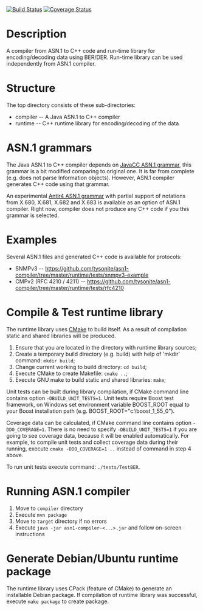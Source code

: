 [![Build Status](https://travis-ci.org/tysonite/asn1-compiler.png?branch=master)](https://travis-ci.org/tysonite/asn1-compiler)
[![Coverage Status](https://coveralls.io/repos/tysonite/asn1-compiler/badge.svg?branch=master&service=github)](https://coveralls.io/github/tysonite/asn1-compiler?branch=master)

# Description

A compiler from ASN.1 to C++ code and run-time library for encoding/decoding data using BER/DER.
Run-time library can be used independently from ASN.1 compiler. 

# Structure

The top directory consists of these sub-directories:
* compiler -- A Java ASN.1 to C++ compiler
* runtime  -- C++ runtime library for encoding/decoding of the data

# ASN.1 grammars

The Java ASN.1 to C++ compiler depends on [JavaCC ASN.1 grammar](https://github.com/tysonite/asn1-compiler/blob/master/compiler/src/main/javacc/asn1/AsnParser.jjt),
this grammar is a bit modified comparing to original one. It is far from complete (e.g. does not
parse Information objects). However, ASN.1 compiler generates C++ code using that grammar.

An experimental [Antlr4 ASN.1 grammar](https://github.com/tysonite/asn1-compiler/blob/master/compiler/src/main/antlr4/ASN1.g4)
with partial support of notations from X.680, X.681, X.682 and X.683 is available as an option of
ASN.1 compiler. Right now, compiler does not produce any C++ code if you this grammar is selected.

# Examples

Several ASN.1 files and generated C++ code is available for protocols:
* SNMPv3 -- https://github.com/tysonite/asn1-compiler/tree/master/runtime/tests/snmpv3-example
* CMPv2 (RFC 4210 / 4211) -- https://github.com/tysonite/asn1-compiler/tree/master/runtime/tests/rfc4210

# Compile & Test runtime library
The runtime library uses [CMake](http://www.cmake.org/) to build itself. As a result of compilation
static and shared libraries will be produced.

1. Ensure that you are located in the directory with runtime library sources;
2. Create a temporary build directory (e.g. build) with help of 'mkdir' command: `mkdir build`;
3. Change current working to build directory: `cd build`;
4. Execute CMake to create Makefile: `cmake ..`;
5. Execute GNU make to build static and shared libraries: `make`;

Unit tests can be built during library compilation, if CMake command line contains option
`-DBUILD_UNIT_TESTS=1`. Unit tests require Boost test framework, on Windows set environment
variable BOOST_ROOT equal to your Boost installation path (e.g. BOOST_ROOT="c:\boost_1_55_0").

Coverage data can be calculated, if CMake command line contains option `-DDO_COVERAGE=1`. There
is no need to specify `-DBUILD_UNIT_TESTS=1` if you are going to see coverage data, because it
will be enabled automatically. For example, to compile unit tests and collect coverage data
during their running, execute `cmake -DDO_COVERAGE=1 ..` instead of command in step 4 above.

To run unit tests execute command: `./tests/TestBER`.

# Running ASN.1 compiler
1. Move to `compiler` directory
1. Execute `mvn package`
1. Move to `target` directory if no errors
1. Execute `java -jar asn1-compiler-<...>.jar` and follow on-screen instructions

# Generate Debian/Ubuntu runtime package
The runtime library uses CPack (feature of CMake) to generate an installable Debian package. If
compilation of runtime library was successful, execute `make package` to create package.
